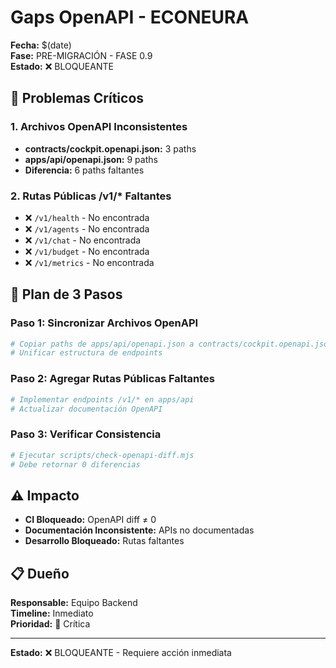 # Gaps OpenAPI - ECONEURA

**Fecha:** $(date)  
**Fase:** PRE-MIGRACIÓN - FASE 0.9  
**Estado:** ❌ BLOQUEANTE

## 🚨 Problemas Críticos

### 1. Archivos OpenAPI Inconsistentes
- **contracts/cockpit.openapi.json:** 3 paths
- **apps/api/openapi.json:** 9 paths
- **Diferencia:** 6 paths faltantes

### 2. Rutas Públicas /v1/* Faltantes
- ❌ `/v1/health` - No encontrada
- ❌ `/v1/agents` - No encontrada  
- ❌ `/v1/chat` - No encontrada
- ❌ `/v1/budget` - No encontrada
- ❌ `/v1/metrics` - No encontrada

## 🎯 Plan de 3 Pasos

### Paso 1: Sincronizar Archivos OpenAPI
```bash
# Copiar paths de apps/api/openapi.json a contracts/cockpit.openapi.json
# Unificar estructura de endpoints
```

### Paso 2: Agregar Rutas Públicas Faltantes
```bash
# Implementar endpoints /v1/* en apps/api
# Actualizar documentación OpenAPI
```

### Paso 3: Verificar Consistencia
```bash
# Ejecutar scripts/check-openapi-diff.mjs
# Debe retornar 0 diferencias
```

## ⚠️ Impacto

- **CI Bloqueado:** OpenAPI diff ≠ 0
- **Documentación Inconsistente:** APIs no documentadas
- **Desarrollo Bloqueado:** Rutas faltantes

## 📋 Dueño

**Responsable:** Equipo Backend  
**Timeline:** Inmediato  
**Prioridad:** 🔴 Crítica

---

**Estado:** ❌ BLOQUEANTE - Requiere acción inmediata

